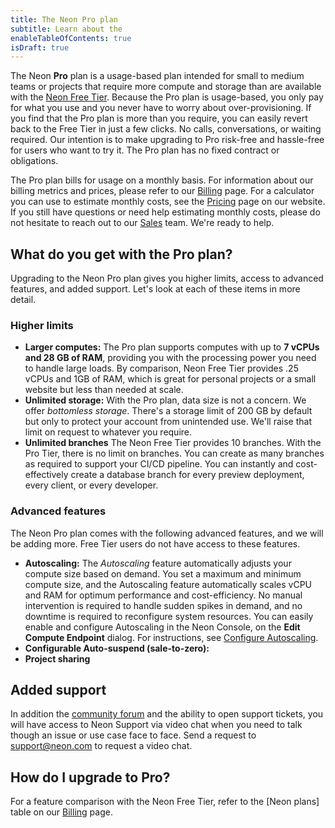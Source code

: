 ```yaml
---
title: The Neon Pro plan
subtitle: Learn about the 
enableTableOfContents: true
isDraft: true
---
```


The Neon **Pro** plan is a usage-based plan intended for small to medium teams or projects that require more compute and storage than are available with the [Neon Free Tier](../introduction/technical-preview-free-tier). Because the Pro plan is usage-based, you only pay for what you use and you never have to worry about over-provisioning. If you find that the Pro plan is more than you require, you can easily revert back to the Free Tier in just a few clicks. No calls, conversations, or waiting required. Our intention is to make upgrading to Pro risk-free and hassle-free for users who want to try it. The Pro plan has no fixed contract or obligations.

The Pro plan bills for usage on a monthly basis. For information about our billing metrics and prices, please refer to our [Billing](../introduction/billing) page. For a calculator you can use to estimate monthly costs, see the [Pricing](https://neon.tech/pricing) page on our website. If you still have questions or need help estimating monthly costs, please do not hesitate to reach out to our [Sales](https://neon.tech/contact-sales) team. We're ready to help.

## What do you get with the Pro plan?

Upgrading to the Neon Pro plan gives you higher limits, access to advanced features, and added support. Let's look at each of these items in more detail.

### Higher limits

- **Larger computes:** The Pro plan supports computes with up to **7 vCPUs and 28 GB of RAM**, providing you with the processing power you need to handle large loads. By comparison, Neon Free Tier provides .25 vCPUs and 1GB of RAM, which is great for personal projects or a small website but less than needed at scale.
- **Unlimited storage:** With the Pro plan, data size is not a concern. We offer _bottomless storage_. There's a storage limit of 200 GB by default but only to protect your account from unintended use. We'll raise that limit on request to whatever you require.
- **Unlimited branches** The Neon Free Tier provides 10 branches. With the Pro Tier, there is no limit on branches. You can create as many branches as required to support your CI/CD pipeline. You can instantly and cost-effectively create a database branch for every preview deployment, every client, or every developer.

### Advanced features

The Neon Pro plan comes with the following advanced features, and we will be adding more. Free Tier users do not have access to these features.

- **Autoscaling:** The _Autoscaling_ feature automatically adjusts your compute size based on demand. You set a maximum and minimum compute size, and the Autoscaling feature automatically scales vCPU and RAM for optimum performance and cost-efficiency. No manual intervention is required to handle sudden spikes in demand, and no downtime is required to reconfigure system resources. You can easily enable and configure Autoscaling in the Neon Console, on the **Edit Compute Endpoint** dialog. For instructions, see [Configure Autoscaling](tbd).
- **Configurable Auto-suspend (sale-to-zero):**
- **Project sharing**

## Added support

In addition the [community forum](https://community.neon.tech/) and the ability to open support tickets, you will have access to Neon Support via video chat when you need to talk though an issue or use case face to face. Send a request to support@neon.com to request a video chat.

## How do I upgrade to Pro?

For a feature comparison with the Neon Free Tier, refer to the [Neon plans] table on our [Billing](../introduction/billing) page.
